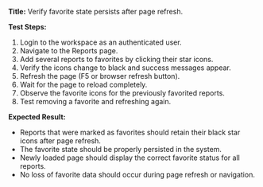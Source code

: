 **Title:** Verify favorite state persists after page refresh.

**Test Steps:**
1. Login to the workspace as an authenticated user.
2. Navigate to the Reports page.
3. Add several reports to favorites by clicking their star icons.
4. Verify the icons change to black and success messages appear.
5. Refresh the page (F5 or browser refresh button).
6. Wait for the page to reload completely.
7. Observe the favorite icons for the previously favorited reports.
8. Test removing a favorite and refreshing again.

**Expected Result:**
- Reports that were marked as favorites should retain their black star icons after page refresh.
- The favorite state should be properly persisted in the system.
- Newly loaded page should display the correct favorite status for all reports.
- No loss of favorite data should occur during page refresh or navigation.